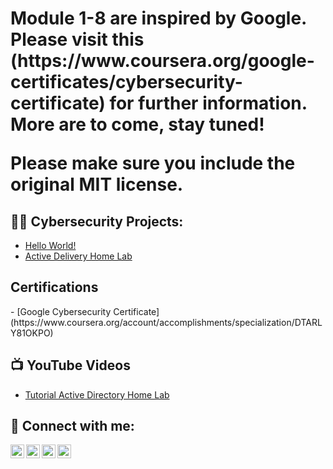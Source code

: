 <h1>Module 1-8 are inspired by Google. Please visit this (https://www.coursera.org/google-certificates/cybersecurity-certificate) for further information. More are to come, stay tuned!

Please make sure you include the original MIT license.</a></h1>

<h2>👨‍💻 Cybersecurity Projects:</h2>
  
  - [Hello World!](https://github.com/Hugh-Kumbi/ActiveDirectoryLab)
  - [Active Delivery Home Lab](https://github.com/Hugh-Kumbi/ActiveDirectoryLab)
 
<h2> Certifications </h2>
- [Google Cybersecurity Certificate](https://www.coursera.org/account/accomplishments/specialization/DTARLY81OKPO)

<h2>📺 YouTube Videos</h2>

- [Tutorial Active Directory Home Lab](https://www.youtube.com/watch?v=a83ASGn_V_s)

<h2> 🤳 Connect with me:</h2>

[<img align="left" alt="JoshMadakor | YouTube" width="22px" src="https://cdn.jsdelivr.net/npm/simple-icons@v3/icons/youtube.svg" />][youtube]
[<img align="left" alt="JoshMadakor | Twitter" width="22px" src="https://cdn.jsdelivr.net/npm/simple-icons@v3/icons/twitter.svg" />][twitter]
[<img align="left" alt="JoshMadakor | LinkedIn" width="22px" src="https://cdn.jsdelivr.net/npm/simple-icons@v3/icons/linkedin.svg" />][linkedin]
[<img align="left" alt="JoshMadakor | Instagram" width="22px" src="https://cdn.jsdelivr.net/npm/simple-icons@v3/icons/instagram.svg" />][instagram]

[twitter]: https://twitter.com/hugh_chanetsa
[youtube]: https://www.youtube.com/@Hugh_Chanetsa
[instagram]: https://www.instagram.com/chanetsa.hugh/
[linkedin]: https://linkedin.com/in/hugh-chanetsa

<!--
**Hugh-Kumbi/Hugh-Kumbi** is a ✨ _special_ ✨ repository because its `README.md` (this file) appears on your GitHub profile.

Here are some ideas to get you started:

- 🔭 I am currently building a comprehensive GitHub portfolio to showcase my computer science and cybersecurity projects.
- 🌱 I am deepening my knowledge of advanced cybersecurity concepts and Linux administration as I prepare for the CompTIA Security+ and ISC2 certifications.
- 👯 I am eager to collaborate on cybersecurity-focused projects, particularly in penetration testing, threat analysis, and security automation.
- 🤔 I welcome opportunities to expand my real-world cybersecurity skills, including hands-on experience with industry tools and best practices, as well as mentorship in preparation for CompTIA Security+ and ISC2 certifications.
- 💬 Feel free to ask me about my journey into cybersecurity, including the projects I’ve completed during my computer science degree and the Google Cybersecurity Certification.
- 📫 Connect with me on https://www.linkedin.com/in/hugh-chanetsa/ —I’d love to network and share insights.
- ⚡ Fun fact: I’m equally passionate about technology and education. While pursuing a career in cybersecurity, I work at an educational institution, combining my love for learning with my professional aspirations.
-->
